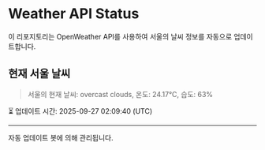
# Weather API Status

이 리포지토리는 OpenWeather API를 사용하여 서울의 날씨 정보를 자동으로 업데이트합니다.

## 현재 서울 날씨
> 서울의 현재 날씨: overcast clouds, 온도: 24.17°C, 습도: 63%

⏳ 업데이트 시간: 2025-09-27 02:09:40 (UTC)

---
자동 업데이트 봇에 의해 관리됩니다.
